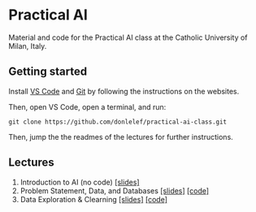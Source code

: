 # Practical AI
Material and code for the Practical AI class at the Catholic University of Milan, Italy.

## Getting started
Install [VS Code](https://code.visualstudio.com/) and [Git](https://git-scm.com/) by following the instructions on the websites.

Then, open VS Code, open a terminal, and run:
```shell
git clone https://github.com/donlelef/practical-ai-class.git
```

Then, jump the the readmes of the lectures for further instructions.

## Lectures
1. Introduction to AI (no code) [[slides]](theory/01%20-%20Introduction%20to%20AI.pdf)
2. Problem Statement, Data, and Databases [[slides]](theory/02%20-%20Data%20&%20Problem%20Statement.pdf) [[code]](practice/databases/README.md)
3. Data Exploration & Clearning [[slides]](theory/03%20-%20Data%20Exploration%20&%20Cleaning.pdf) [[code]](practice/data-exploration/README.md)
